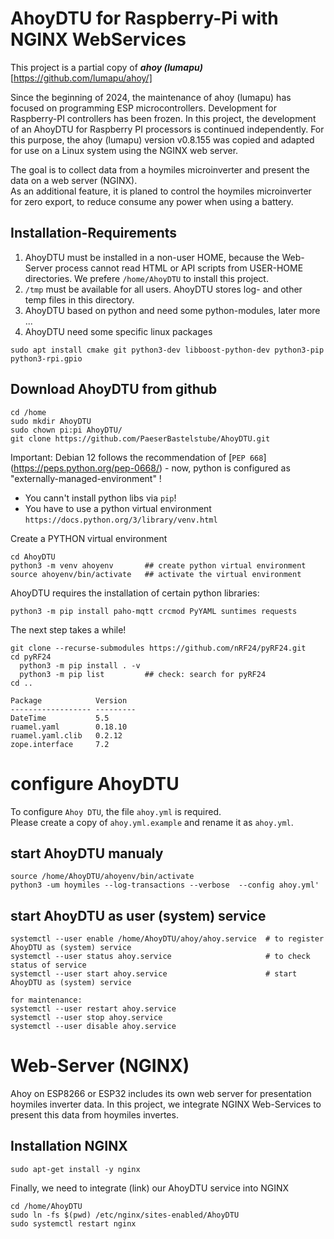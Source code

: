 # AhoyDTU for Raspberry-Pi with NGINX WebServices

This project is a partial copy of ***ahoy (lumapu)*** [https://github.com/lumapu/ahoy/]  

Since the beginning of 2024, the maintenance of ahoy (lumapu) has focused on programming ESP microcontrollers.
Development for Raspberry-PI controllers has been frozen. 
In this project, the development of an AhoyDTU for Raspberry PI processors is continued independently.
For this purpose, the ahoy (lumapu) version v0.8.155 was copied and adapted for use on a Linux system using the NGINX web server.

The goal is to collect data from a hoymiles microinverter and present the data on a web server (NGINX).  
As an additional feature, it is planed to control the hoymiles microinverter for zero export, to reduce consume any power when using a battery.

## Installation-Requirements
1. AhoyDTU must be installed in a non-user HOME, because the Web-Server process cannot read HTML or API scripts from USER-HOME directories.
   We prefere `/home/AhoyDTU` to install this project.
2. `/tmp` must be available for all users. AhoyDTU stores log- and other temp files in this directory.
3. AhoyDTU based on python and need some python-modules, later more ...
4. AhoyDTU need some specific linux packages
```code
sudo apt install cmake git python3-dev libboost-python-dev python3-pip python3-rpi.gpio
```

## Download AhoyDTU from github
```code
cd /home
sudo mkdir AhoyDTU
sudo chown pi:pi AhoyDTU/
git clone https://github.com/PaeserBastelstube/AhoyDTU.git
```

Important: Debian 12 follows the recommendation of [`PEP 668`]
(https://peps.python.org/pep-0668/) - now, python is configured as "externally-managed-environment" !
- You cann't install python libs via `pip`!
- You have to use a python virtual environment `https://docs.python.org/3/library/venv.html`

Create a PYTHON virtual environment
```code
cd AhoyDTU
python3 -m venv ahoyenv       ## create python virtual environment
source ahoyenv/bin/activate   ## activate the virtual environment
```

AhoyDTU requires the installation of certain python libraries:
```code
python3 -m pip install paho-mqtt crcmod PyYAML suntimes requests
```

The next step takes a while!
```code
git clone --recurse-submodules https://github.com/nRF24/pyRF24.git
cd pyRF24
  python3 -m pip install . -v
  python3 -m pip list         ## check: search for pyRF24
cd ..
```

```code
Package            Version
------------------ ---------
DateTime           5.5
ruamel.yaml        0.18.10
ruamel.yaml.clib   0.2.12
zope.interface     7.2
```

# configure AhoyDTU
To configure `Ahoy DTU`, the file `ahoy.yml` is required.  
Please create a copy of `ahoy.yml.example` and rename it as `ahoy.yml`.

## start AhoyDTU manualy
```code
source /home/AhoyDTU/ahoyenv/bin/activate
python3 -um hoymiles --log-transactions --verbose  --config ahoy.yml'
```

## start AhoyDTU as user (system) service
```code
systemctl --user enable /home/AhoyDTU/ahoy/ahoy.service  # to register AhoyDTU as (system) service
systemctl --user status ahoy.service                     # to check status of service
systemctl --user start ahoy.service                      # start AhoyDTU as (system) service

for maintenance:
systemctl --user restart ahoy.service
systemctl --user stop ahoy.service
systemctl --user disable ahoy.service
```


# Web-Server (NGINX)
Ahoy on ESP8266 or ESP32 includes its own web server for presentation hoymiles inverter data.
In this project, we integrate NGINX Web-Services to present this data from hoymiles invertes.

## Installation NGINX
```code
sudo apt-get install -y nginx
```
Finally, we need to integrate (link) our AhoyDTU service into NGINX
```code
cd /home/AhoyDTU
sudo ln -fs $(pwd) /etc/nginx/sites-enabled/AhoyDTU
sudo systemctl restart nginx
```

